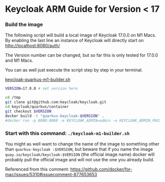 # Keycloak ARM Guide for Version < 17
###  Build the image

The following script will build a local image of Keycloak 17.0.0 on M1 Macs. By enabling the last line an instance of Keycloak will directly start on [http://localhost:8080/auth/](http://localhost:8080/auth/)

The Version number can be changed, but so far this is only tested for 17.0.0 and M1 Macs.

You can as well just execute the script step by step in your terminal.

[keycloak-quarkus-m1-builder.sh](./keycloak-quarkus-m1-builder.sh)

```Bash
VERSION=17.0.0 # set version here

cd /tmp
git clone git@github.com:keycloak/keycloak.git
cd keycloak/quarkus/container
git checkout $VERSION
docker build -t "quarkus-keycloak:$VERSION" .
#docker run -p 8080:8080 -e KEYCLOAK_ADMIN=admin -e KEYCLOAK_ADMIN_PASSWORD=admin "quarkus-keycloak:$VERSION" start-dev --http-relative-path /auth
```
### Start with this command: ```./keycloak-m1-builder.sh```

You might as well want to change the name of the image to something other than `quarkus-keycloak :$VERSION`, but beware that if you name the image `quay.io/keycloak/keycloak:$VERSION` (the official image name) docker will probably pull the official image and will not use the one you already build.

Referenced from this comment: https://github.com/docker/for-mac/issues/5310#issuecomment-877653653